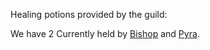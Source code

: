Healing potions provided by the guild:

We have 2
Currently held by [Bishop](Bishop) and [Pyra](Pyra).